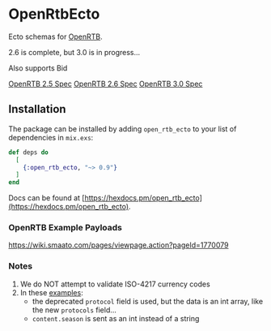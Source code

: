 # OpenRtbEcto

Ecto schemas for [OpenRTB](https://www.iab.com/guidelines/real-time-bidding-rtb-project/).

2.6 is complete, but 3.0 is in progress...

Also supports Bid

[OpenRTB 2.5 Spec](https://www.iab.com/wp-content/uploads/2016/03/OpenRTB-API-Specification-Version-2-5-FINAL.pdf)
[OpenRTB 2.6 Spec](https://iabtechlab.com/wp-content/uploads/2022/04/OpenRTB-2-6_FINAL.pdf)
[OpenRTB 3.0 Spec](https://github.com/InteractiveAdvertisingBureau/openrtb/blob/master/OpenRTB%20v3.0%20FINAL.md)

## Installation

The package can be installed by adding `open_rtb_ecto` to your list of dependencies in `mix.exs`:

```elixir
def deps do
  [
    {:open_rtb_ecto, "~> 0.9"}
  ]
end
```

Docs can be found at [https://hexdocs.pm/open_rtb_ecto](https://hexdocs.pm/open_rtb_ecto).

### OpenRTB Example Payloads

https://wiki.smaato.com/pages/viewpage.action?pageId=1770079

### Notes

1. We do NOT attempt to validate ISO-4217 currency codes
1. In these [examples](https://github.com/openrtb/examples/tree/master/spotxchange):
   - the deprecated `protocol` field is used, but the data is an int array, like the new `protocols` field...
   - `content.season` is sent as an int instead of a string
